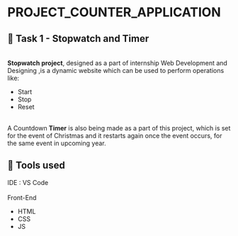 
# PROJECT_COUNTER_APPLICATION

## 📖 Task 1 - Stopwatch and Timer

<br><b>Stopwatch project</b>, designed as a part of internship  Web Development and Designing </b>,is a dynamic website which can be used to perform operations like:
<ul>
  <li>Start</li>
  <li>Stop</li>
  <li>Reset</li>
</ul>
<br>
A Countdown <b>Timer</b> is also being made as a part of this project, which is set for the event of Christmas and it restarts again once the event occurs, for the same event in upcoming year.

## 📓 Tools used
IDE : VS Code <br><br>
Front-End
<ul>
  <li>HTML</li>
  <li>CSS</li>
  <li>JS</li>
</ul>
